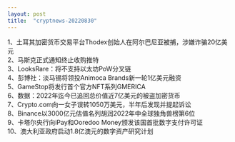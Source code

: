 ```yaml
---
layout: post
title:  "cryptnews-20220830"
---
```

1、土耳其加密货币交易平台Thodex创始人在阿尔巴尼亚被捕，涉嫌诈骗20亿美元  
2、马斯克正式通知终止收购推特  
3、LooksRare：将不支持以太坊PoW分叉链  
4、彭博社：淡马锡将领投Animoca Brands新一轮1亿美元融资  
5、GameStop将发行首个官方NFT系列GMERICA  
6、数据：2022年迄今已追回总价值近7亿美元的被盗加密货币  
7、Crypto.com向一女子误转1050万美元，半年后发现并提起诉讼  
8、Binance以3000亿元估值名列胡润2022年中全球独角兽榜第6位  
9、卡塔尔央行向iPay和Ooredoo Money颁发该国首批数字支付许可证  
10、澳大利亚政府启动1.8亿澳元的数字资产研究计划  
